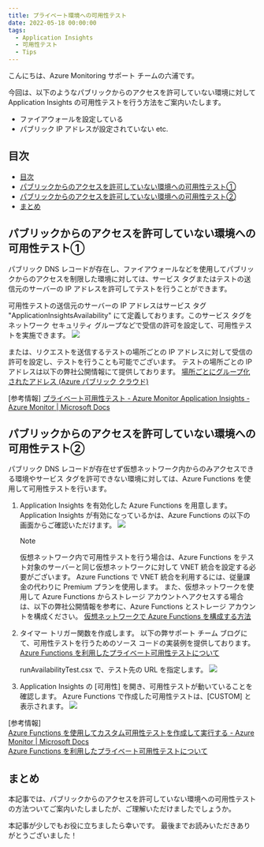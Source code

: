 ```yaml
---
title: プライベート環境への可用性テスト
date: 2022-05-18 00:00:00
tags:
  - Application Insights
  - 可用性テスト
  - Tips
---
```


こんにちは、Azure Monitoring サポート チームの六浦です。

今回は、以下のようなパブリックからのアクセスを許可していない環境に対して Application Insights の可用性テストを行う方法をご案内いたします。
- ファイアウォールを設定している
- パブリック IP アドレスが設定されていない etc.

<!-- more -->

## 目次
- [目次](#目次)
- [パブリックからのアクセスを許可していない環境への可用性テスト①](#パブリックからのアクセスを許可していない環境への可用性テスト)
- [パブリックからのアクセスを許可していない環境への可用性テスト②](#パブリックからのアクセスを許可していない環境への可用性テスト-1)
- [まとめ](#まとめ)

## パブリックからのアクセスを許可していない環境への可用性テスト①
パブリック DNS レコードが存在し、ファイアウォールなどを使用してパブリックからのアクセスを制限した環境に対しては、サービス タグまたはテストの送信元のサーバーの IP アドレスを許可してテストを行うことができます。

可用性テストの送信元のサーバーの IP アドレスはサービス タグ "ApplicationInsightsAvailability" にて定義しております。このサービス タグをネットワーク セキュリティ グループなどで受信の許可を設定して、可用性テストを実施できます。
![](./aboutPrivateAvailabilityTest/1.png)



または、リクエストを送信するテストの場所ごとの IP アドレスに対して受信の許可を設定し、テストを行うことも可能でございます。
テストの場所ごとの IP アドレスは以下の弊社公開情報にて提供しております。
[場所ごとにグループ化されたアドレス (Azure パブリック クラウド)](https://docs.microsoft.com/ja-jp/azure/azure-monitor/app/ip-addresses#addresses-grouped-by-location-azure-public-cloud)



[参考情報]
[プライベート可用性テスト - Azure Monitor Application Insights - Azure Monitor | Microsoft Docs](https://docs.microsoft.com/ja-jp/azure/azure-monitor/app/availability-private-test)



## パブリックからのアクセスを許可していない環境への可用性テスト②
パブリック DNS レコードが存在せず仮想ネットワーク内からのみアクセスできる環境やサービス タグを許可できない環境に対しては、Azure Functions を使用して可用性テストを行います。

1. Application Insights を有効化した Azure Functions を用意します。
   Application Insights が有効になっているかは、Azure Functions の以下の画面からご確認いただけます。
![](./aboutPrivateAvailabilityTest/2.png)

    > [!NOTE]
    > 仮想ネットワーク内で可用性テストを行う場合は、Azure Functions をテスト対象のサーバーと同じ仮想ネットワークに対して VNET 統合を設定する必要がございます。
    > Azure Functions で VNET 統合を利用するには、従量課金の代わりに Premium プランを使用します。
    > また、仮想ネットワークを使用して Azure Functions からストレージ アカウントへアクセスする場合は、以下の弊社公開情報を参考に、Azure Functions とストレージ アカウントを構成ください。
    > [仮想ネットワークで Azure Functions を構成する方法](https://docs.microsoft.com/ja-jp/azure/azure-functions/configure-networking-how-to#restrict-your-storage-account-to-a-virtual-network)

2. タイマー トリガー関数を作成します。
   以下の弊サポート チーム ブログにて、可用性テストを行うためのソース コードの実装例を提供しております。  
    [Azure Functions を利用したプライベート可用性テストについて](https://jpazmon-integ.github.io/blog/applicationInsights/privateAvailabilityTestSampleCode/)

    runAvailabilityTest.csx で、テスト先の URL を指定します。
![](./aboutPrivateAvailabilityTest/3.png)

3. Application Insights の [可用性] を開き、可用性テストが動いていることを確認します。
   Azure Functions で作成した可用性テストは、[CUSTOM] と表示されます。
![](./aboutPrivateAvailabilityTest/4.png)

[参考情報]  
[Azure Functions を使用してカスタム可用性テストを作成して実行する - Azure Monitor | Microsoft Docs](https://docs.microsoft.com/ja-jp/azure/azure-monitor/app/availability-azure-functions)  
[Azure Functions を利用したプライベート可用性テストについて](https://jpazmon-integ.github.io/blog/applicationInsights/privateAvailabilityTestSampleCode/)

## まとめ
本記事では、パブリックからのアクセスを許可していない環境への可用性テストの方法ついてご案内いたしましたが、ご理解いただけましたでしょうか。

本記事が少しでもお役に立ちましたら幸いです。
最後までお読みいただきありがとうございました！

